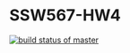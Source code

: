 # SSW567-HW4


[![build status of master](https://app.travis-ci.com/github/nebulouspianist/SSW567-HW4.svg?branch=master)](https://app.travis-ci.com/github/nebulouspianist/SSW567-HW4)
